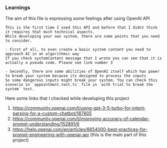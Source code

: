 ### Learnings
The aim of this file is expressing some feelings after using OpenAI API

```
This is the first time I used this API and before that I didnt think it requires that much technical aspects.
While developing your own system, there are some points that you need to consider.

- First of all, to even create a basic system content you need to approach AI in an algorithmic way
If you check systemContent message that I wrote you can see that it is actually a pseudo code. Please see link number 3

- Secondly, there are some abilities of OpenAI itself which has power to break your system because its designed to process the inputs
So some dangerous inputs might break your system. You can check this scenerio in `appointment.test.ts` file in `with trial to break the system` test.
```

Here some links that I checked while developing this project
1. https://community.openai.com/t/using-gpt-3-5-turbo-for-intent-parsing-for-a-custom-chatbot/187605
2. https://community.openai.com/t/improving-accuracy-of-calendar-prompt-understanding/152891/6
3. https://help.openai.com/en/articles/6654000-best-practices-for-prompt-engineering-with-openai-api (this is the main part of this project)